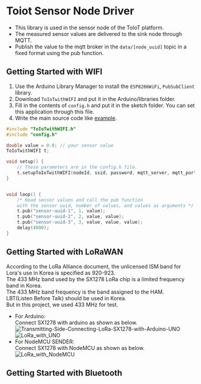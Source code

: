 # Toiot Sensor Node Driver
* This library is used in the sensor node of the ToIoT platform.  
* The measured sensor values are delivered to the sink node through MQTT.
* Publish the value to the mqtt broker in the `data/[node_uuid]` topic in a fixed format using the pub function.

## Getting Started with WIFI
1. Use the Arduino Library Manager to install the `ESP8266WiFi`, `PubSubClient` library.
2. Download `ToIoTwithWIFI` and put it in the Arduino/libraries folder.
3. Fill in the contents of `config.h` and put it in the sketch folder. You can set this application through this file.
4. Write the main source code like [example](https://github.com/SSU-NC/toiot-sensor-node-driver/blob/dev/ToIoTwithWIFI/examples/ToIoTwithWIFI/ToIoTwithWIFI.ino).

```c++
#include "ToIoTwithWIFI.h"
#include "config.h"

double value = 0.0; // your sensor value 
ToIoTwithWIFI t;

void setup() {
    // These parameters are in the config.h file.
    t.setupToIoTwithWIFI(nodeId, ssid, password, mqtt_server, mqtt_port);
}


void loop() {
    /* Read sensor values and call the pub function 
    with the sensor uuid, number of values, and values as arguments */
    t.pub("sensor-uuid-1", 1, value);
    t.pub("sensor-uuid-2", 2, value, value);
    t.pub("sensor-uuid-3", 3, value, value, value);
    delay(4000); 
}
```

## Getting Started with LoRaWAN


According to the LoRa Alliance document, the unlicensed ISM band for Lora's use in Korea is specified as 920-923.   
The 433 MHz band used by the SX1278 LoRa chip is a limited frequency band in Korea.   
The 433 MHz band frequency is the band assigned to the HAM.   
LBT(Listen Before Talk) should be used in Korea.   
But in this project, we used 433 MHz for test.   
- For Arduino:    
Connect SX1278 with arduino as shown as below.   
![Transmitting-Side-Connecting-LoRa-SX1278-with-Arduino-UNO](https://user-images.githubusercontent.com/49184890/104311794-12a0bf00-5519-11eb-8039-b8d42397c83b.png)
![LoRa_with_UNO](https://user-images.githubusercontent.com/49184890/104308980-cce1f780-5514-11eb-8256-a2de8c06e99f.PNG)   
- For NodeMCU SENDER:    
Connect SX1278 with NodeMCU as shown as below.   
![LoRa_with_NodeMCU](https://user-images.githubusercontent.com/49184890/104408324-2561d500-55a7-11eb-88b7-c84003821d7b.PNG)   

## Getting Started with Bluetooth

